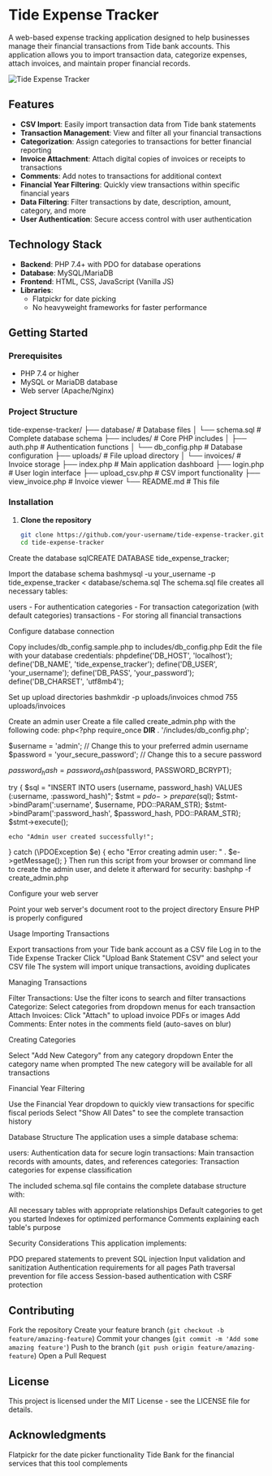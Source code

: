 # Tide Expense Tracker

A web-based expense tracking application designed to help businesses manage their financial transactions from Tide bank accounts. This application allows you to import transaction data, categorize expenses, attach invoices, and maintain proper financial records.

![Tide Expense Tracker](https://your-screenshot-url-here.png)

## Features

- **CSV Import**: Easily import transaction data from Tide bank statements
- **Transaction Management**: View and filter all your financial transactions
- **Categorization**: Assign categories to transactions for better financial reporting
- **Invoice Attachment**: Attach digital copies of invoices or receipts to transactions
- **Comments**: Add notes to transactions for additional context
- **Financial Year Filtering**: Quickly view transactions within specific financial years
- **Data Filtering**: Filter transactions by date, description, amount, category, and more
- **User Authentication**: Secure access control with user authentication

## Technology Stack

- **Backend**: PHP 7.4+ with PDO for database operations
- **Database**: MySQL/MariaDB
- **Frontend**: HTML, CSS, JavaScript (Vanilla JS)
- **Libraries**: 
  - Flatpickr for date picking
  - No heavyweight frameworks for faster performance

## Getting Started

### Prerequisites

- PHP 7.4 or higher
- MySQL or MariaDB database
- Web server (Apache/Nginx)

### Project Structure
tide-expense-tracker/
├── database/                 # Database files
│   └── schema.sql            # Complete database schema
├── includes/                 # Core PHP includes
│   ├── auth.php              # Authentication functions
│   └── db_config.php         # Database configuration
├── uploads/                  # File upload directory
│   └── invoices/             # Invoice storage
├── index.php                 # Main application dashboard
├── login.php                 # User login interface
├── upload_csv.php            # CSV import functionality
├── view_invoice.php          # Invoice viewer
└── README.md                 # This file

### Installation

1. **Clone the repository**
   ```bash
   git clone https://github.com/your-username/tide-expense-tracker.git
   cd tide-expense-tracker

Create the database
sqlCREATE DATABASE tide_expense_tracker;

Import the database schema
bashmysql -u your_username -p tide_expense_tracker < database/schema.sql
The schema.sql file creates all necessary tables:

users - For authentication
categories - For transaction categorization (with default categories)
transactions - For storing all financial transactions


Configure database connection

Copy includes/db_config.sample.php to includes/db_config.php
Edit the file with your database credentials:
phpdefine('DB_HOST', 'localhost');
define('DB_NAME', 'tide_expense_tracker');
define('DB_USER', 'your_username');
define('DB_PASS', 'your_password');
define('DB_CHARSET', 'utf8mb4');



Set up upload directories
bashmkdir -p uploads/invoices
chmod 755 uploads/invoices

Create an admin user
Create a file called create_admin.php with the following code:
php<?php
require_once __DIR__ . '/includes/db_config.php';

$username = 'admin'; // Change this to your preferred admin username
$password = 'your_secure_password'; // Change this to a secure password

$password_hash = password_hash($password, PASSWORD_BCRYPT);

try {
    $sql = "INSERT INTO users (username, password_hash) VALUES (:username, :password_hash)";
    $stmt = $pdo->prepare($sql);
    $stmt->bindParam(':username', $username, PDO::PARAM_STR);
    $stmt->bindParam(':password_hash', $password_hash, PDO::PARAM_STR);
    $stmt->execute();
    
    echo "Admin user created successfully!";
} catch (\PDOException $e) {
    echo "Error creating admin user: " . $e->getMessage();
}
Then run this script from your browser or command line to create the admin user, and delete it afterward for security:
bashphp -f create_admin.php

Configure your web server

Point your web server's document root to the project directory
Ensure PHP is properly configured



Usage
Importing Transactions

Export transactions from your Tide bank account as a CSV file
Log in to the Tide Expense Tracker
Click "Upload Bank Statement CSV" and select your CSV file
The system will import unique transactions, avoiding duplicates

Managing Transactions

Filter Transactions: Use the filter icons to search and filter transactions
Categorize: Select categories from dropdown menus for each transaction
Attach Invoices: Click "Attach" to upload invoice PDFs or images
Add Comments: Enter notes in the comments field (auto-saves on blur)

Creating Categories

Select "Add New Category" from any category dropdown
Enter the category name when prompted
The new category will be available for all transactions

Financial Year Filtering

Use the Financial Year dropdown to quickly view transactions for specific fiscal periods
Select "Show All Dates" to see the complete transaction history

Database Structure
The application uses a simple database schema:

users: Authentication data for secure login
transactions: Main transaction records with amounts, dates, and references
categories: Transaction categories for expense classification

The included schema.sql file contains the complete database structure with:

All necessary tables with appropriate relationships
Default categories to get you started
Indexes for optimized performance
Comments explaining each table's purpose

Security Considerations
This application implements:

PDO prepared statements to prevent SQL injection
Input validation and sanitization
Authentication requirements for all pages
Path traversal prevention for file access
Session-based authentication with CSRF protection

## Contributing

Fork the repository
Create your feature branch (`git checkout -b feature/amazing-feature`)
Commit your changes (`git commit -m 'Add some amazing feature'`)
Push to the branch (`git push origin feature/amazing-feature`)
Open a Pull Request

## License

This project is licensed under the MIT License - see the LICENSE file for details.

## Acknowledgments

Flatpickr for the date picker functionality
Tide Bank for the financial services that this tool complements
